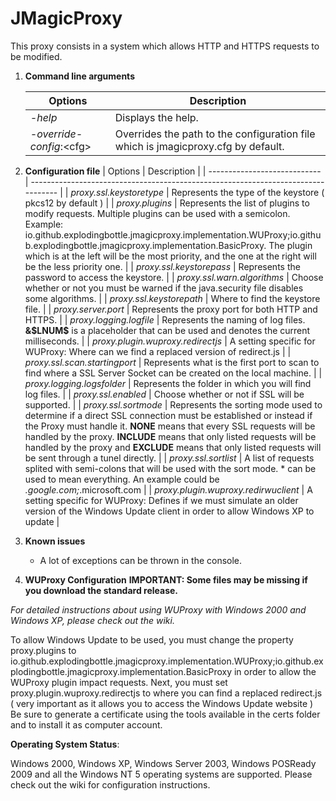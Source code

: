 JMagicProxy
===========

This proxy consists in a system which allows HTTP and HTTPS requests to be modified.

1) **Command line arguments**


   | Options                    | Description                                                                       |
   | ---------------------------- | --------------------------------------------------------------------------------- |
   | *-help*                    | Displays the help.                                                                |
   | *-override-config*:\<cfg\> | Overrides the path to the configuration file which is jmagicproxy.cfg by default. |

2) **Configuration file**
   | Options                    | Description                                                                       |
   | ---------------------------- | --------------------------------------------------------------------------------- |
   | *proxy.ssl.keystoretype*					| Represents the type of the keystore ( pkcs12 by default ) |
   | *proxy.plugins*							| Represents the list of plugins to modify requests. Multiple plugins can be used with a semicolon. Example: io.github.explodingbottle.jmagicproxy.implementation.WUProxy;io.github.explodingbottle.jmagicproxy.implementation.BasicProxy. The plugin which is at the left will be the most priority, and the one at the right will be the less priority one. |
   | *proxy.ssl.keystorepass*					| Represents the password to access the keystore. |
   | *proxy.ssl.warn.algorithms*				| Choose whether or not you must be warned if the java.security file disables some algorithms. |
   | *proxy.ssl.keystorepath*					| Where to find the keystore file. |
   | *proxy.server.port*						| Represents the proxy port for both HTTP and HTTPS. |
   | *proxy.logging.logfile*					| Represents the naming of log files. **&\$LNUM\$** is a placeholder that can be used and denotes the current milliseconds. |
   | *proxy.plugin.wuproxy.redirectjs*			| A setting specific for WUProxy: Where can we find a replaced version of redirect.js |
   | *proxy.ssl.scan.startingport*				| Represents what is the first port to scan to find where a SSL Server Socket can be created on the local machine. |
   | *proxy.logging.logsfolder*				| Represents the folder in which you will find log files. |
   | *proxy.ssl.enabled*						| Choose whether or not if SSL will be supported. |
   | *proxy.ssl.sortmode*				| Represents the sorting mode used to determine if a direct SSL connection must be established or instead if the Proxy must handle it. **NONE** means that every SSL requests will be handled by the proxy. **INCLUDE** means that only listed requests will be handled by the proxy and **EXCLUDE** means that only listed requests will be sent through a tunel directly. |
   | *proxy.ssl.sortlist*						| A list of requests splited with semi-colons that will be used with the sort mode. * can be used to mean everything. An example could be *.google.com;*.microsoft.com |
   | *proxy.plugin.wuproxy.redirwuclient*			| A setting specific for WUProxy: Defines if we must simulate an older version of the Windows Update client in order to allow Windows XP to update |
3) **Known issues**

   - A lot of exceptions can be thrown in the console.
4) **WUProxy Configuration**
   **IMPORTANT: Some files may be missing if you download the standard release.**

*For detailed instructions about using WUProxy with Windows 2000 and Windows XP, please check out the wiki.*

To allow Windows Update to be used, you must change the property proxy.plugins to
io.github.explodingbottle.jmagicproxy.implementation.WUProxy;io.github.explodingbottle.jmagicproxy.implementation.BasicProxy
in order to allow the WUProxy plugin impact requests.
Next, you must set proxy.plugin.wuproxy.redirectjs to where you can find a replaced redirect.js ( very important as it allows you to access the Windows Update website )
Be sure to generate a certificate using the tools available in the certs folder and to install it as computer account.

**Operating System Status**:

Windows 2000, Windows XP, Windows Server 2003, Windows POSReady 2009 and all the Windows NT 5 operating systems are supported. Please check out the wiki for configuration instructions.
